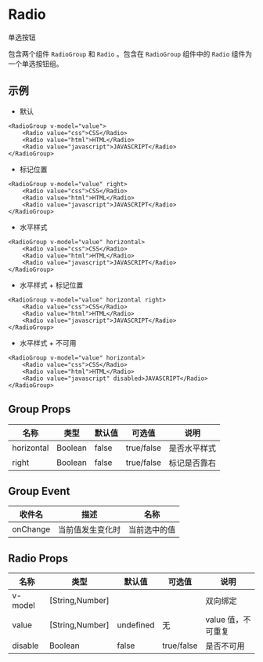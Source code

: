 # Radio

单选按钮

包含两个组件 `RadioGroup` 和 `Radio` 。包含在 `RadioGroup` 组件中的 `Radio` 组件为一个单选按钮组。

## 示例

- 默认

```vue
<RadioGroup v-model="value">
	<Radio value="css">CSS</Radio>
	<Radio value="html">HTML</Radio>
	<Radio value="javascript">JAVASCRIPT</Radio>
</RadioGroup>
```

- 标记位置

```vue
<RadioGroup v-model="value" right>
	<Radio value="css">CSS</Radio>
	<Radio value="html">HTML</Radio>
	<Radio value="javascript">JAVASCRIPT</Radio>
</RadioGroup>
```

- 水平样式

```vue
<RadioGroup v-model="value" horizontal>
	<Radio value="css">CSS</Radio>
	<Radio value="html">HTML</Radio>
	<Radio value="javascript">JAVASCRIPT</Radio>
</RadioGroup>
```

- 水平样式 + 标记位置

```vue
<RadioGroup v-model="value" horizontal right>
	<Radio value="css">CSS</Radio>
	<Radio value="html">HTML</Radio>
	<Radio value="javascript">JAVASCRIPT</Radio>
</RadioGroup>
```

- 水平样式 + 不可用

```vue
<RadioGroup v-model="value" horizontal>
	<Radio value="css">CSS</Radio>
	<Radio value="html">HTML</Radio>
	<Radio value="javascript" disabled>JAVASCRIPT</Radio>
</RadioGroup>
```

## Group Props

| 名称       | 类型    | 默认值 | 可选值     | 说明         |
| ---------- | ------- | ------ | ---------- | ------------ |
| horizontal | Boolean | false  | true/false | 是否水平样式 |
| right      | Boolean | false  | true/false | 标记是否靠右 |

## Group Event

| 收件名   | 描述             | 名称         |
| -------- | ---------------- | ------------ |
| onChange | 当前值发生变化时 | 当前选中的值 |

## Radio Props

| 名称    | 类型            | 默认值    | 可选值     | 说明               |
| ------- | --------------- | --------- | ---------- | ------------------ |
| v-model | [String,Number] |           |            | 双向绑定           |
| value   | [String,Number] | undefined | 无         | value 值，不可重复 |
| disable | Boolean         | false     | true/false | 是否不可用         |
